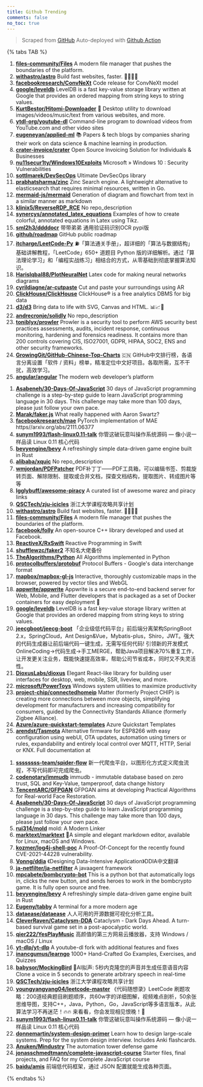 ```yaml
---
title: Github Trending
comments: false
no_toc: true
---
```


> Scraped from [GitHub](https://github.com/trending)
Auto-deployed with [Github Action](https://docs.github.com/en/actions)

{% tabs TAB %}
<!-- tab Daily -->
1. [**files-community/Files**](https://github.com/files-community/Files)
A modern file manager that pushes the boundaries of the platform.
2. [**withastro/astro**](https://github.com/withastro/astro)
Build fast websites, faster. 🚀🧑‍🚀✨
3. [**facebookresearch/ConvNeXt**](https://github.com/facebookresearch/ConvNeXt)
Code release for ConvNeXt model
4. [**google/leveldb**](https://github.com/google/leveldb)
LevelDB is a fast key-value storage library written at Google that provides an ordered mapping from string keys to string values.
5. [**KurtBestor/Hitomi-Downloader**](https://github.com/KurtBestor/Hitomi-Downloader)
🍰 Desktop utility to download images/videos/music/text from various websites, and more.
6. [**ytdl-org/youtube-dl**](https://github.com/ytdl-org/youtube-dl)
Command-line program to download videos from YouTube.com and other video sites
7. [**eugeneyan/applied-ml**](https://github.com/eugeneyan/applied-ml)
📚 Papers & tech blogs by companies sharing their work on data science & machine learning in production.
8. [**crater-invoice/crater**](https://github.com/crater-invoice/crater)
Open Source Invoicing Solution for Individuals & Businesses
9. [**nu11secur1ty/Windows10Exploits**](https://github.com/nu11secur1ty/Windows10Exploits)
Microsoft » Windows 10 : Security Vulnerabilities
10. [**sottlmarek/DevSecOps**](https://github.com/sottlmarek/DevSecOps)
Ultimate DevSecOps library
11. [**prabhatsharma/zinc**](https://github.com/prabhatsharma/zinc)
Zinc Search engine. A lightweight alternative to elasticsearch that requires minimal resources, written in Go.
12. [**mermaid-js/mermaid**](https://github.com/mermaid-js/mermaid)
Generation of diagram and flowchart from text in a similar manner as markdown
13. [**klinix5/ReverseRDP_RCE**](https://github.com/klinix5/ReverseRDP_RCE)
No repo_description
14. [**synercys/annotated_latex_equations**](https://github.com/synercys/annotated_latex_equations)
Examples of how to create colorful, annotated equations in Latex using Tikz.
15. [**sml2h3/ddddocr**](https://github.com/sml2h3/ddddocr)
带带弟弟 通用验证码识别OCR pypi版
16. [**github/roadmap**](https://github.com/github/roadmap)
GitHub public roadmap
17. [**itcharge/LeetCode-Py**](https://github.com/itcharge/LeetCode-Py)
⛽️「算法通关手册」，超详细的「算法与数据结构」基础讲解教程，「LeetCode」650+ 道题目 Python 版的详细解析。通过「算法理论学习」和「编程实战练习」相结合的方式，从零基础到彻底掌握算法知识。
18. [**HarisIqbal88/PlotNeuralNet**](https://github.com/HarisIqbal88/PlotNeuralNet)
Latex code for making neural networks diagrams
19. [**cyrildiagne/ar-cutpaste**](https://github.com/cyrildiagne/ar-cutpaste)
Cut and paste your surroundings using AR
20. [**ClickHouse/ClickHouse**](https://github.com/ClickHouse/ClickHouse)
ClickHouse® is a free analytics DBMS for big data
21. [**d3/d3**](https://github.com/d3/d3)
Bring data to life with SVG, Canvas and HTML. 📊📈🎉
22. [**andrecronje/solidly**](https://github.com/andrecronje/solidly)
No repo_description
23. [**toniblyx/prowler**](https://github.com/toniblyx/prowler)
Prowler is a security tool to perform AWS security best practices assessments, audits, incident response, continuous monitoring, hardening and forensics readiness. It contains more than 200 controls covering CIS, ISO27001, GDPR, HIPAA, SOC2, ENS and other security frameworks.
24. [**GrowingGit/GitHub-Chinese-Top-Charts**](https://github.com/GrowingGit/GitHub-Chinese-Top-Charts)
🇨🇳 GitHub中文排行榜，各语言分离设置「软件 / 资料」榜单，精准定位中文好项目。各取所需，互不干扰，高效学习。
25. [**angular/angular**](https://github.com/angular/angular)
The modern web developer’s platform
<!-- endtab -->
<!-- tab Weekly -->
1. [**Asabeneh/30-Days-Of-JavaScript**](https://github.com/Asabeneh/30-Days-Of-JavaScript)
30 days of JavaScript programming challenge is a step-by-step guide to learn JavaScript programming language in 30 days. This challenge may take more than 100 days, please just follow your own pace.
2. [**Marak/faker.js**](https://github.com/Marak/faker.js)
What really happened with Aaron Swartz?
3. [**facebookresearch/mae**](https://github.com/facebookresearch/mae)
PyTorch implementation of MAE https//arxiv.org/abs/2111.06377
4. [**sunym1993/flash-linux0.11-talk**](https://github.com/sunym1993/flash-linux0.11-talk)
你管这破玩意叫操作系统源码 — 像小说一样品读 Linux 0.11 核心代码
5. [**bevyengine/bevy**](https://github.com/bevyengine/bevy)
A refreshingly simple data-driven game engine built in Rust
6. [**alibaba/xquic**](https://github.com/alibaba/xquic)
No repo_description
7. [**wmjordan/PDFPatcher**](https://github.com/wmjordan/PDFPatcher)
PDF补丁丁——PDF工具箱，可以编辑书签、剪裁旋转页面、解除限制、提取或合并文档，探查文档结构，提取图片、转成图片等等
8. [**Igglybuff/awesome-piracy**](https://github.com/Igglybuff/awesome-piracy)
A curated list of awesome warez and piracy links
9. [**QSCTech/zju-icicles**](https://github.com/QSCTech/zju-icicles)
浙江大学课程攻略共享计划
10. [**withastro/astro**](https://github.com/withastro/astro)
Build fast websites, faster. 🚀🧑‍🚀✨
11. [**files-community/Files**](https://github.com/files-community/Files)
A modern file manager that pushes the boundaries of the platform.
12. [**facebook/folly**](https://github.com/facebook/folly)
An open-source C++ library developed and used at Facebook.
13. [**ReactiveX/RxSwift**](https://github.com/ReactiveX/RxSwift)
Reactive Programming in Swift
14. [**shufflewzc/faker2**](https://github.com/shufflewzc/faker2)
不知名大佬备份
15. [**TheAlgorithms/Python**](https://github.com/TheAlgorithms/Python)
All Algorithms implemented in Python
16. [**protocolbuffers/protobuf**](https://github.com/protocolbuffers/protobuf)
Protocol Buffers - Google's data interchange format
17. [**mapbox/mapbox-gl-js**](https://github.com/mapbox/mapbox-gl-js)
Interactive, thoroughly customizable maps in the browser, powered by vector tiles and WebGL
18. [**appwrite/appwrite**](https://github.com/appwrite/appwrite)
Appwrite is a secure end-to-end backend server for Web, Mobile, and Flutter developers that is packaged as a set of Docker containers for easy deployment 🚀
19. [**google/leveldb**](https://github.com/google/leveldb)
LevelDB is a fast key-value storage library written at Google that provides an ordered mapping from string keys to string values.
20. [**jeecgboot/jeecg-boot**](https://github.com/jeecgboot/jeecg-boot)
「企业级低代码平台」前后端分离架构SpringBoot 2.x，SpringCloud，Ant Design&Vue，Mybatis-plus，Shiro，JWT。强大的代码生成器让前后端代码一键生成，无需写任何代码! 引领新的开发模式OnlineCoding->代码生成->手工MERGE，帮助Java项目解决70%重复工作，让开发更关注业务，既能快速提高效率，帮助公司节省成本，同时又不失灵活性。
21. [**DioxusLabs/dioxus**](https://github.com/DioxusLabs/dioxus)
Elegant React-like library for building user interfaces for desktop, web, mobile, SSR, liveview, and more.
22. [**microsoft/PowerToys**](https://github.com/microsoft/PowerToys)
Windows system utilities to maximize productivity
23. [**project-chip/connectedhomeip**](https://github.com/project-chip/connectedhomeip)
Matter (formerly Project CHIP) is creating more connections between more objects, simplifying development for manufacturers and increasing compatibility for consumers, guided by the Connectivity Standards Alliance (formerly Zigbee Alliance).
24. [**Azure/azure-quickstart-templates**](https://github.com/Azure/azure-quickstart-templates)
Azure Quickstart Templates
25. [**arendst/Tasmota**](https://github.com/arendst/Tasmota)
Alternative firmware for ESP8266 with easy configuration using webUI, OTA updates, automation using timers or rules, expandability and entirely local control over MQTT, HTTP, Serial or KNX. Full documentation at
<!-- endtab -->
<!-- tab Monthly -->
1. [**ssssssss-team/spider-flow**](https://github.com/ssssssss-team/spider-flow)
新一代爬虫平台，以图形化方式定义爬虫流程，不写代码即可完成爬虫。
2. [**codenotary/immudb**](https://github.com/codenotary/immudb)
immudb - immutable database based on zero trust, SQL and Key-Value, tamperproof, data change history
3. [**TencentARC/GFPGAN**](https://github.com/TencentARC/GFPGAN)
GFPGAN aims at developing Practical Algorithms for Real-world Face Restoration.
4. [**Asabeneh/30-Days-Of-JavaScript**](https://github.com/Asabeneh/30-Days-Of-JavaScript)
30 days of JavaScript programming challenge is a step-by-step guide to learn JavaScript programming language in 30 days. This challenge may take more than 100 days, please just follow your own pace.
5. [**rui314/mold**](https://github.com/rui314/mold)
mold: A Modern Linker
6. [**marktext/marktext**](https://github.com/marktext/marktext)
📝A simple and elegant markdown editor, available for Linux, macOS and Windows.
7. [**kozmer/log4j-shell-poc**](https://github.com/kozmer/log4j-shell-poc)
A Proof-Of-Concept for the recently found CVE-2021-44228 vulnerability.
8. [**Vonng/ddia**](https://github.com/Vonng/ddia)
《Designing Data-Intensive Application》DDIA中文翻译
9. [**ja-netfilter/ja-netfilter**](https://github.com/ja-netfilter/ja-netfilter)
A javaagent framework
10. [**mpcabete/bombcrypto-bot**](https://github.com/mpcabete/bombcrypto-bot)
This is a python bot that automatically logs in, clicks the new button, and sends heroes to work in the bombcrypto game. It is fully open source and free.
11. [**bevyengine/bevy**](https://github.com/bevyengine/bevy)
A refreshingly simple data-driven game engine built in Rust
12. [**Eugeny/tabby**](https://github.com/Eugeny/tabby)
A terminal for a more modern age
13. [**dataease/dataease**](https://github.com/dataease/dataease)
人人可用的开源数据可视化分析工具。
14. [**CleverRaven/Cataclysm-DDA**](https://github.com/CleverRaven/Cataclysm-DDA)
Cataclysm - Dark Days Ahead. A turn-based survival game set in a post-apocalyptic world.
15. [**qier222/YesPlayMusic**](https://github.com/qier222/YesPlayMusic)
高颜值的第三方网易云播放器，支持 Windows / macOS / Linux
16. [**yt-dlp/yt-dlp**](https://github.com/yt-dlp/yt-dlp)
A youtube-dl fork with additional features and fixes
17. [**inancgumus/learngo**](https://github.com/inancgumus/learngo)
1000+ Hand-Crafted Go Examples, Exercises, and Quizzes
18. [**babysor/MockingBird**](https://github.com/babysor/MockingBird)
🚀AI拟声: 5秒内克隆您的声音并生成任意语音内容 Clone a voice in 5 seconds to generate arbitrary speech in real-time
19. [**QSCTech/zju-icicles**](https://github.com/QSCTech/zju-icicles)
浙江大学课程攻略共享计划
20. [**youngyangyang04/leetcode-master**](https://github.com/youngyangyang04/leetcode-master)
《代码随想录》LeetCode 刷题攻略：200道经典题目刷题顺序，共60w字的详细图解，视频难点剖析，50余张思维导图，支持C++，Java，Python，Go，JavaScript等多语言版本，从此算法学习不再迷茫！🔥🔥 来看看，你会发现相见恨晚！🚀
21. [**sunym1993/flash-linux0.11-talk**](https://github.com/sunym1993/flash-linux0.11-talk)
你管这破玩意叫操作系统源码 — 像小说一样品读 Linux 0.11 核心代码
22. [**donnemartin/system-design-primer**](https://github.com/donnemartin/system-design-primer)
Learn how to design large-scale systems. Prep for the system design interview. Includes Anki flashcards.
23. [**Anuken/Mindustry**](https://github.com/Anuken/Mindustry)
The automation tower defense game
24. [**jonasschmedtmann/complete-javascript-course**](https://github.com/jonasschmedtmann/complete-javascript-course)
Starter files, final projects, and FAQ for my Complete JavaScript course
25. [**baidu/amis**](https://github.com/baidu/amis)
前端低代码框架，通过 JSON 配置就能生成各种页面。
<!-- endtab -->
{% endtabs %}
